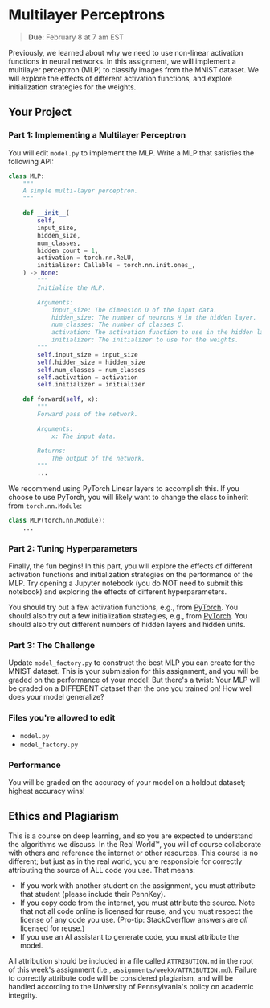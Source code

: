 # Multilayer Perceptrons

> **Due**: February 8 at 7 am EST

Previously, we learned about why we need to use non-linear activation functions in neural networks. In this assignment, we will implement a multilayer perceptron (MLP) to classify images from the MNIST dataset. We will explore the effects of different activation functions, and explore initialization strategies for the weights.

## Your Project

### Part 1: Implementing a Multilayer Perceptron

You will edit `model.py` to implement the MLP. Write a MLP that satisfies the following API:

```python
class MLP:
    """
    A simple multi-layer perceptron.
    """

    def __init__(
        self,
        input_size,
        hidden_size,
        num_classes,
        hidden_count = 1,
        activation = torch.nn.ReLU,
        initializer: Callable = torch.nn.init.ones_,
    ) -> None:
        """
        Initialize the MLP.

        Arguments:
            input_size: The dimension D of the input data.
            hidden_size: The number of neurons H in the hidden layer.
            num_classes: The number of classes C.
            activation: The activation function to use in the hidden layer.
            initializer: The initializer to use for the weights.
        """
        self.input_size = input_size
        self.hidden_size = hidden_size
        self.num_classes = num_classes
        self.activation = activation
        self.initializer = initializer

    def forward(self, x):
        """
        Forward pass of the network.

        Arguments:
            x: The input data.

        Returns:
            The output of the network.
        """
        ...

```

We recommend using PyTorch Linear layers to accomplish this. If you choose to use PyTorch, you will likely want to change the class to inherit from `torch.nn.Module`:

```python
class MLP(torch.nn.Module):
    ...
```

### Part 2: Tuning Hyperparameters

Finally, the fun begins! In this part, you will explore the effects of different activation functions and initialization strategies on the performance of the MLP. Try opening a Jupyter notebook (you do NOT need to submit this notebook) and exploring the effects of different hyperparameters.

You should try out a few activation functions, e.g., from [PyTorch](https://pytorch.org/docs/stable/nn.functional.html#non-linear-activation-functions). You should also try out a few initialization strategies, e.g., from [PyTorch](https://pytorch.org/docs/stable/nn.init.html). You should also try out different numbers of hidden layers and hidden units.

### Part 3: The Challenge

Update `model_factory.py` to construct the best MLP you can create for the MNIST dataset. This is your submission for this assignment, and you will be graded on the performance of your model! But there's a twist: Your MLP will be graded on a DIFFERENT dataset than the one you trained on! How well does your model generalize?

### Files you're allowed to edit

-   `model.py`
-   `model_factory.py`

### Performance

You will be graded on the accuracy of your model on a holdout dataset; highest accuracy wins!

## Ethics and Plagiarism

This is a course on deep learning, and so you are expected to understand the algorithms we discuss. In the Real World™️, you will of course collaborate with others and reference the internet or other resources. This course is no different; but just as in the real world, you are responsible for correctly attributing the source of ALL code you use. That means:

-   If you work with another student on the assignment, you must attribute that student (please include their PennKey).
-   If you copy code from the internet, you must attribute the source. Note that not all code online is licensed for reuse, and you must respect the license of any code you use. (Pro-tip: StackOverflow answers are _all_ licensed for reuse.)
-   If you use an AI assistant to generate code, you must attribute the model.

All attribution should be included in a file called `ATTRIBUTION.md` in the root of this week's assignment (i.e., `assignments/weekX/ATTRIBUTION.md`). Failure to correctly attribute code will be considered plagiarism, and will be handled according to the University of Pennsylvania's policy on academic integrity.
